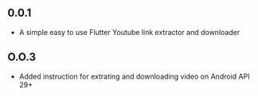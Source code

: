 ## 0.0.1

* A simple easy to use Flutter Youtube link extractor and downloader

## O.O.3

* Added instruction for extrating and downloading video on Android API 29+
